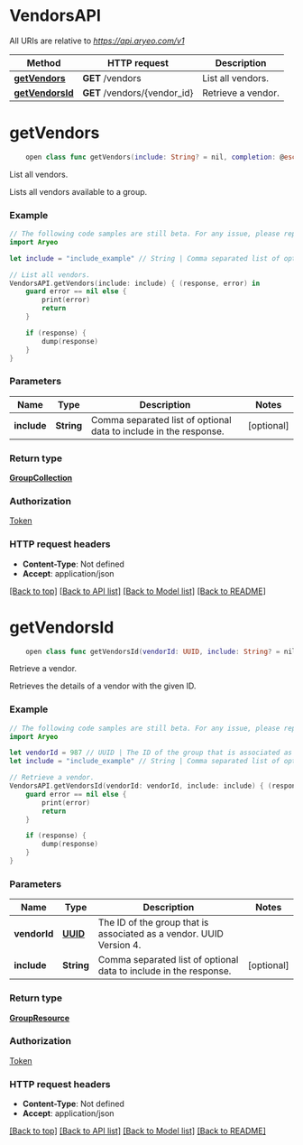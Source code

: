 # VendorsAPI

All URIs are relative to *https://api.aryeo.com/v1*

Method | HTTP request | Description
------------- | ------------- | -------------
[**getVendors**](VendorsAPI.md#getvendors) | **GET** /vendors | List all vendors.
[**getVendorsId**](VendorsAPI.md#getvendorsid) | **GET** /vendors/{vendor_id} | Retrieve a vendor.


# **getVendors**
```swift
    open class func getVendors(include: String? = nil, completion: @escaping (_ data: GroupCollection?, _ error: Error?) -> Void)
```

List all vendors.

Lists all vendors available to a group.

### Example 
```swift
// The following code samples are still beta. For any issue, please report via http://github.com/OpenAPITools/openapi-generator/issues/new
import Aryeo

let include = "include_example" // String | Comma separated list of optional data to include in the response. (optional)

// List all vendors.
VendorsAPI.getVendors(include: include) { (response, error) in
    guard error == nil else {
        print(error)
        return
    }

    if (response) {
        dump(response)
    }
}
```

### Parameters

Name | Type | Description  | Notes
------------- | ------------- | ------------- | -------------
 **include** | **String** | Comma separated list of optional data to include in the response. | [optional] 

### Return type

[**GroupCollection**](GroupCollection.md)

### Authorization

[Token](../README.md#Token)

### HTTP request headers

 - **Content-Type**: Not defined
 - **Accept**: application/json

[[Back to top]](#) [[Back to API list]](../README.md#documentation-for-api-endpoints) [[Back to Model list]](../README.md#documentation-for-models) [[Back to README]](../README.md)

# **getVendorsId**
```swift
    open class func getVendorsId(vendorId: UUID, include: String? = nil, completion: @escaping (_ data: GroupResource?, _ error: Error?) -> Void)
```

Retrieve a vendor.

Retrieves the details of a vendor with the given ID.

### Example 
```swift
// The following code samples are still beta. For any issue, please report via http://github.com/OpenAPITools/openapi-generator/issues/new
import Aryeo

let vendorId = 987 // UUID | The ID of the group that is associated as a vendor. UUID Version 4.
let include = "include_example" // String | Comma separated list of optional data to include in the response. (optional)

// Retrieve a vendor.
VendorsAPI.getVendorsId(vendorId: vendorId, include: include) { (response, error) in
    guard error == nil else {
        print(error)
        return
    }

    if (response) {
        dump(response)
    }
}
```

### Parameters

Name | Type | Description  | Notes
------------- | ------------- | ------------- | -------------
 **vendorId** | [**UUID**](.md) | The ID of the group that is associated as a vendor. UUID Version 4. | 
 **include** | **String** | Comma separated list of optional data to include in the response. | [optional] 

### Return type

[**GroupResource**](GroupResource.md)

### Authorization

[Token](../README.md#Token)

### HTTP request headers

 - **Content-Type**: Not defined
 - **Accept**: application/json

[[Back to top]](#) [[Back to API list]](../README.md#documentation-for-api-endpoints) [[Back to Model list]](../README.md#documentation-for-models) [[Back to README]](../README.md)

